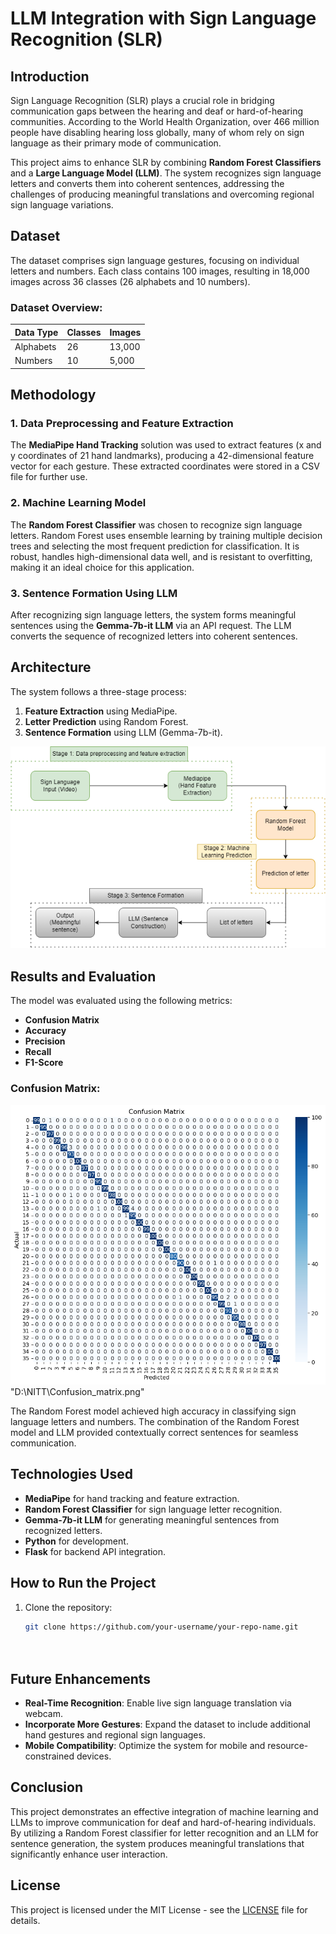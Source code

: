 # LLM Integration with Sign Language Recognition (SLR)

## Introduction
Sign Language Recognition (SLR) plays a crucial role in bridging communication gaps between the hearing and deaf or hard-of-hearing communities. According to the World Health Organization, over 466 million people have disabling hearing loss globally, many of whom rely on sign language as their primary mode of communication.

This project aims to enhance SLR by combining **Random Forest Classifiers** and a **Large Language Model (LLM)**. The system recognizes sign language letters and converts them into coherent sentences, addressing the challenges of producing meaningful translations and overcoming regional sign language variations.

## Dataset
The dataset comprises sign language gestures, focusing on individual letters and numbers. Each class contains 100 images, resulting in 18,000 images across 36 classes (26 alphabets and 10 numbers).

### Dataset Overview:
| Data Type | Classes | Images |
| --------- | ------- | ------ |
| Alphabets | 26      | 13,000 |
| Numbers   | 10      | 5,000  |

## Methodology

### 1. Data Preprocessing and Feature Extraction
The **MediaPipe Hand Tracking** solution was used to extract features (x and y coordinates of 21 hand landmarks), producing a 42-dimensional feature vector for each gesture. These extracted coordinates were stored in a CSV file for further use.

### 2. Machine Learning Model
The **Random Forest Classifier** was chosen to recognize sign language letters. Random Forest uses ensemble learning by training multiple decision trees and selecting the most frequent prediction for classification. It is robust, handles high-dimensional data well, and is resistant to overfitting, making it an ideal choice for this application.

### 3. Sentence Formation Using LLM
After recognizing sign language letters, the system forms meaningful sentences using the **Gemma-7b-it LLM** via an API request. The LLM converts the sequence of recognized letters into coherent sentences.

## Architecture
The system follows a three-stage process:
1. **Feature Extraction** using MediaPipe.
2. **Letter Prediction** using Random Forest.
3. **Sentence Formation** using LLM (Gemma-7b-it).

![System Architecture](./images/Architecture.png)

## Results and Evaluation
The model was evaluated using the following metrics:
- **Confusion Matrix**
- **Accuracy**
- **Precision**
- **Recall**
- **F1-Score**

### Confusion Matrix:
![Confusion_matrix](./images/CM_RF.png)
"D:\NITT\Confusion_matrix.png"

The Random Forest model achieved high accuracy in classifying sign language letters and numbers. The combination of the Random Forest model and LLM provided contextually correct sentences for seamless communication.

## Technologies Used
- **MediaPipe** for hand tracking and feature extraction.
- **Random Forest Classifier** for sign language letter recognition.
- **Gemma-7b-it LLM** for generating meaningful sentences from recognized letters.
- **Python** for development.
- **Flask** for backend API integration.

## How to Run the Project
1. Clone the repository:
    ```bash
    git clone https://github.com/your-username/your-repo-name.git

  
## Future Enhancements
- **Real-Time Recognition**: Enable live sign language translation via webcam.
- **Incorporate More Gestures**: Expand the dataset to include additional hand gestures and regional sign languages.
- **Mobile Compatibility**: Optimize the system for mobile and resource-constrained devices.

## Conclusion
This project demonstrates an effective integration of machine learning and LLMs to improve communication for deaf and hard-of-hearing individuals. By utilizing a Random Forest classifier for letter recognition and an LLM for sentence generation, the system produces meaningful translations that significantly enhance user interaction.


## License
This project is licensed under the MIT License - see the [LICENSE](LICENSE) file for details.
